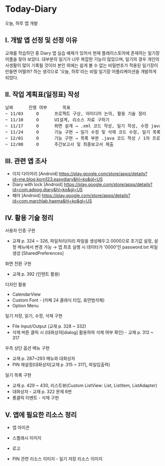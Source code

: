 # Today-Diary
오늘, 하루 앱 개발

## I. 개발 앱 선정 및 선정 이유
교재를 학습하던 중 Diary 앱 실습 예제가 있어서 현재 플레이스토어에 존재하는 일기장 어플을 찾아 보았다. 대부분의 일기가 너무 복잡한 기능이 많았으며, 일기의 경우 개인의 사생활이 많이 기록될 것이라 본인 외에는 쉽게 볼 수 없는 비밀번호가 적용된 일기장이 만들면 어떨까? 하는 생각으로 '오늘, 하루'라는 비밀 일기장 어플리케이션을 개발하게 되었다.

## II. 작업 계획표(일정표) 작성

<pre>
날짜      진행 여부      목표
~ 11/03     O      프로젝트 구상, 아이디어 논의, 활용 기술 정리
~ 11/10     O      UI설계, 리소스 자료 구하기
~ 11/17     O      화면 설계 → .xml 코드 작성, 일기 작성, 수정 java 코드 작성
~ 11/24     O      기능 구현 → 일기 수정 및 삭제 코드 수정, 일기 목록 java 코드 작성
~ 12/01     O      기능 구현 → 목록 부분 .java 코드 작성 / 1차 프로젝트 마무리 / 앱 유지보수 및 최종보고서 양식 제작 및 초안 작성
~ 12/08     O      주간보고서 및 최종보고서 제출
</pre>

## III. 관련 앱 조사
- 이지 다이어리 [Android]
https://play.google.com/store/apps/details?id=me.blog.korn123.easydiary&hl=ko&gl=US
- Diary with lock [Android]
https://play.google.com/store/apps/details?id=com.adpog.diary&hl=ko&gl=US
- 해마 [Android]
https://play.google.com/store/apps/details?id=com.marchlab.haema&hl=ko&gl=US

## IV. 활용 기술 정리
사용자 인증 구현
- 교재 p. 324 ~ 326, 파일처리(미리 파일을 생성해두고 0000으로 초기값 설정, 설정 메뉴에서 변경 가능 → 앱 최초 실행 시 데이터가 '0000'인 password.txt 파일 생성 [SharedPreferences]

화면 전환 구현
- 교재 p. 392 (인텐트 활용)

디자인 활용
- CalendarView
- Custom Font - (카페 24 클래식 타입, 휴먼범석체)
- Option Menu

일기 저장, 읽기, 수정, 삭제 구현
- File Input/Output (교재 p. 328 ~ 332)
- 삭제 버튼 클릭 시 (대화상자[dialog] 활용하여 삭제 여부 확인) - 교재 p. 312 ~ 317

우측 상단 옵션 메뉴 구현
- 교재 p. 287~293 메뉴와 대화상자
- PIN 재설정(대화상자[교재 p .315 ~ 317], 파일입출력)

일기 목록 구현
- 교재 p. 429 ~ 430, 리스트뷰(Custom ListView: List, ListItem, ListAdapter)
- 대화상자 - 교재 p. 322 문제 6번
- 롱클릭 이벤트 - 삭제 구현

## V. 앱에 필요한 리소스 정리
 - 앱 아이콘

 - 스플래시 이미지
 - 로고

 - PIN 관련 리소스 이미지  - 일기 저장 리소스 이미지
